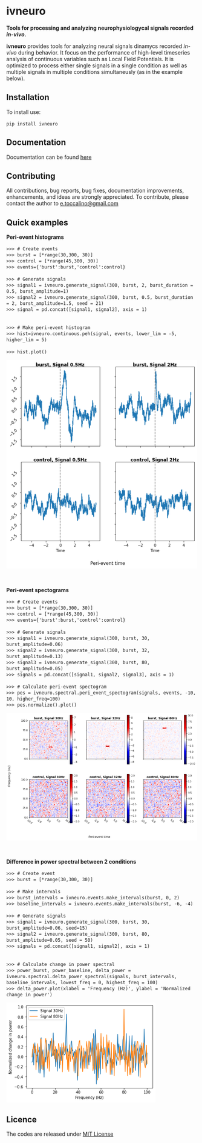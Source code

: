 # ivneuro


**Tools for processing and analyzing neurophysiologycal signals recorded *in-vivo*.**


**ivneuro** provides tools for analyzing neural signals dinamycs recorded *in-vivo* during behavior. It focus on the performance of high-level timeseries analysis of continuous variables such as Local Field Potentials. It is optimized to process either single signals in a single condition as well as multiple signals in multiple conditions simultaneusly (as in the example below). 

Installation
-----------
To install use:
```
pip install ivneuro
```


Documentation
-------------
Documentation can be found [here]()

Contributing
------------
All contributions, bug reports, bug fixes, documentation improvements, enhancements, and ideas are strongly appreciated. To contribute, please contact the author to e.toccalino@gmail.com

Quick examples
-------------
**Peri-event histograms**
```
>>> # Create events
>>> burst = [*range(30,300, 30)]
>>> control = [*range(45,300, 30)]
>>> events={'burst':burst,'control':control}

>>> # Generate signals
>>> signal1 = ivneuro.generate_signal(300, burst, 2, burst_duration = 0.5, burst_amplitude=1)
>>> signal2 = ivneuro.generate_signal(300, burst, 0.5, burst_duration = 2, burst_amplitude=1.5, seed = 21)
>>> signal = pd.concat([signal1, signal2], axis = 1)


>>> # Make peri-event histogram
>>> hist=ivneuro.continuous.peh(signal, events, lower_lim = -5, higher_lim = 5)

>>> hist.plot()
```
![Alt text](image.png)

<br>

**Peri-event spectograms**
```
>>> # Create events
>>> burst = [*range(30,300, 30)]
>>> control = [*range(45,300, 30)]
>>> events={'burst':burst,'control':control}

>>> # Generate signals
>>> signal1 = ivneuro.generate_signal(300, burst, 30, burst_amplitude=0.06)
>>> signal2 = ivneuro.generate_signal(300, burst, 32, burst_amplitude=0.13)
>>> signal3 = ivneuro.generate_signal(300, burst, 80, burst_amplitude=0.05)
>>> signals = pd.concat([signal1, signal2, signal3], axis = 1)

>>> # Calculate peri-event spectogram
>>> pes = ivneuro.spectral.peri_event_spectogram(signals, events, -10, 10, higher_freq=100)
>>> pes.normalize().plot()
```
![Alt text](image-1.png)

<br>

**Difference in power spectral between 2 conditions**
```
>>> # Create event
>>> burst = [*range(30,300, 30)]

>>> # Make intervals
>>> burst_intervals = ivneuro.events.make_intervals(burst, 0, 2)
>>> baseline_intervals = ivneuro.events.make_intervals(burst, -6, -4)

>>> # Generate signals
>>> signal1 = ivneuro.generate_signal(300, burst, 30, burst_amplitude=0.06, seed=15)
>>> signal2 = ivneuro.generate_signal(300, burst, 80, burst_amplitude=0.05, seed = 50)
>>> signals = pd.concat([signal1, signal2], axis = 1)


>>> # Calculate change in power spectral
>>> power_burst, power_baseline, delta_power = ivneuro.spectral.delta_power_spectral(signals, burst_intervals, baseline_intervals, lowest_freq = 0, highest_freq = 100)
>>> delta_power.plot(xlabel = 'Frequency (Hz)', ylabel = 'Normalized change in power')
```
![Alt text](image-2.png)


Licence
-------
The codes are released under [MIT License](https://mit-license.org/)

